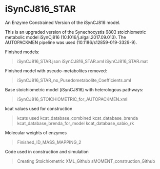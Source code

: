 # iSynCJ816_STAR
An Enzyme Constrained Version of the iSynCJ816 model. 

This is an upgraded version of the Synechocystis 6803 stoichiometric metabolic model iSynCj816 (10.1016/j.algal.2017.09.013). 
The AUTOPACKMEN pipeline was used (10.1186/s12859-019-3329-9). 

Finished models:
> iSynCJ816_STAR.json
> iSynCJ816_STAR.xml
> iSynCJ816_STAR.mat

Finished model with pseudo-metabolites removed:
> iSynCJ816_STAR_no_Pusedometabolite_Coefficients.xml

Base stoichiometric model (iSynCJ816) with heterologous pathways:
> iSynCJ816_STOICHIOMETRIC_for_AUTOPACKMEN.xml

kcat values used for construction 
> kcats used
> kcat_database_combined
> kcat_database_brenda
> kcat_database_brenda_for_model
> kcat_database_sabio_rk

Molecular weights of enzymes
>Finished_ID_MASS_MAPPING_2

Code used in construction and simulation
>Creating Stoichiometric XML_Github
>sMOMENT_construction_Github
